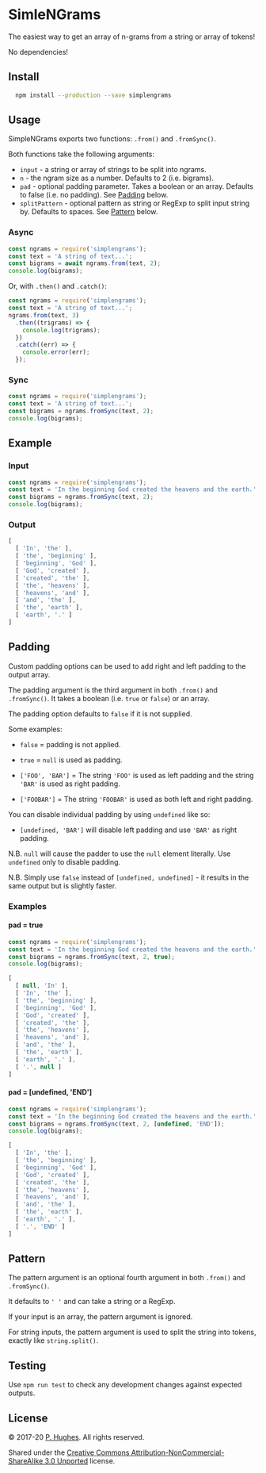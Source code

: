 # SimleNGrams

The easiest way to get an array of n-grams from a string or array of tokens!

No dependencies!

## Install
```bash
  npm install --production --save simplengrams
```

## Usage

SimpleNGrams exports two functions: `.from()` and `.fromSync()`.

Both functions take the following arguments:

* `input` - a string or array of strings to be split into ngrams.
* `n`     - the ngram size as a number. Defaults to 2 (i.e. bigrams).
* `pad`   - optional padding parameter. Takes a boolean or an array. Defaults to false (i.e. no padding). See [Padding](#padding) below.
* `splitPattern`  - optional pattern as string or RegExp to split input string by. Defaults to spaces. See [Pattern](#pattern) below.

### Async
```javascript
const ngrams = require('simplengrams');
const text = 'A string of text...';
const bigrams = await ngrams.from(text, 2);
console.log(bigrams);
```

Or, with `.then()` and `.catch()`:

```javascript
const ngrams = require('simplengrams');
const text = 'A string of text...';
ngrams.from(text, 3)
  .then((trigrams) => {
    console.log(trigrams);
  })
  .catch((err) => {
    console.error(err);
  });

```

### Sync
```javascript
const ngrams = require('simplengrams');
const text = 'A string of text...';
const bigrams = ngrams.fromSync(text, 2);
console.log(bigrams);
```

## Example
### Input
```javascript
const ngrams = require('simplengrams');
const text = 'In the beginning God created the heavens and the earth.';
const bigrams = ngrams.fromSync(text, 2);
console.log(bigrams);
```

### Output
```javascript
[
  [ 'In', 'the' ],
  [ 'the', 'beginning' ],
  [ 'beginning', 'God' ],
  [ 'God', 'created' ],
  [ 'created', 'the' ],
  [ 'the', 'heavens' ],
  [ 'heavens', 'and' ],
  [ 'and', 'the' ],
  [ 'the', 'earth' ],
  [ 'earth', '.' ]
]
```

<a name="padding">

## Padding
Custom padding options can be used to add right and left padding to the output array.

The padding argument is the third argument in both `.from()` and `.fromSync()`. It takes a boolean (i.e. `true` or `false`) or an array.

The padding option defaults to `false` if it is not supplied.

Some examples:

* `false` = padding is not applied.

* `true` = `null` is used as padding.

* `['FOO', 'BAR']` = The string `'FOO'` is used as left padding and the string `'BAR'` is used as right padding.

* `['FOOBAR']` = The string `'FOOBAR'` is used as both left and right padding.

You can disable individual padding by using `undefined` like so:

* `[undefined, 'BAR']` will disable left padding and use `'BAR'` as right padding.

N.B. `null` will cause the padder to use the `null` element literally. Use `undefined` only to disable padding.

N.B. Simply use `false` instead of `[undefined, undefined]` - it results in the same output but is slightly faster.

### Examples

#### pad = true

```javascript
const ngrams = require('simplengrams');
const text = 'In the beginning God created the heavens and the earth.';
const bigrams = ngrams.fromSync(text, 2, true);
console.log(bigrams);
```

```javascript
[
  [ null, 'In' ],
  [ 'In', 'the' ],
  [ 'the', 'beginning' ],
  [ 'beginning', 'God' ],
  [ 'God', 'created' ],
  [ 'created', 'the' ],
  [ 'the', 'heavens' ],
  [ 'heavens', 'and' ],
  [ 'and', 'the' ],
  [ 'the', 'earth' ],
  [ 'earth', '.' ],
  [ '.', null ]
]
```

#### pad = [undefined, 'END']

```javascript
const ngrams = require('simplengrams');
const text = 'In the beginning God created the heavens and the earth.';
const bigrams = ngrams.fromSync(text, 2, [undefined, 'END']);
console.log(bigrams);
```

```javascript
[
  [ 'In', 'the' ],
  [ 'the', 'beginning' ],
  [ 'beginning', 'God' ],
  [ 'God', 'created' ],
  [ 'created', 'the' ],
  [ 'the', 'heavens' ],
  [ 'heavens', 'and' ],
  [ 'and', 'the' ],
  [ 'the', 'earth' ],
  [ 'earth', '.' ],
  [ '.', 'END' ]
]
```

<a name="pattern">

## Pattern
The pattern argument is an optional fourth argument in both `.from()` and `.fromSync()`.

It defaults to `' '` and can take a string or a RegExp.

If your input is an array, the pattern argument is ignored.

For string inputs, the pattern argument is used to split the string into tokens, exactly like `string.split()`.

## Testing
Use `npm run test` to check any development changes against expected outputs.

## License
&copy; 2017-20 [P. Hughes](https://www.phugh.es). All rights reserved.

Shared under the [Creative Commons Attribution-NonCommercial-ShareAlike 3.0 Unported](http://creativecommons.org/licenses/by-nc-sa/3.0/) license.